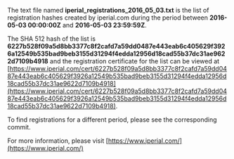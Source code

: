 The text file named **iperial_registrations_2016_05_03.txt** is the list of registration hashes created by iperial.com during the period between **2016-05-03 00:00:00Z** and **2016-05-03 23:59:59Z**.

The SHA 512 hash of the list is **6227b528f09a5d8bb3377c8f2cafd7a59dd0487e443eab6c405629f3926a12549b535bad9beb3155d31294f4edda12956d18cad55b37dc31ae9622d7109b4918** and the registration certificate for the list can be viewed at [https://www.iperial.com/cert/6227b528f09a5d8bb3377c8f2cafd7a59dd0487e443eab6c405629f3926a12549b535bad9beb3155d31294f4edda12956d18cad55b37dc31ae9622d7109b4918](https://www.iperial.com/cert/6227b528f09a5d8bb3377c8f2cafd7a59dd0487e443eab6c405629f3926a12549b535bad9beb3155d31294f4edda12956d18cad55b37dc31ae9622d7109b4918).

To find registrations for a different period, please see the corresponding commit.

For more information, please visit [https://www.iperial.com/](https://www.iperial.com/)

